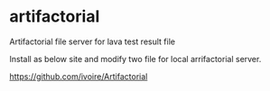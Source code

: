# artifactorial
Artifactorial file server for lava test result file

Install as below site and modify two file for local arrifactorial server.

https://github.com/ivoire/Artifactorial
